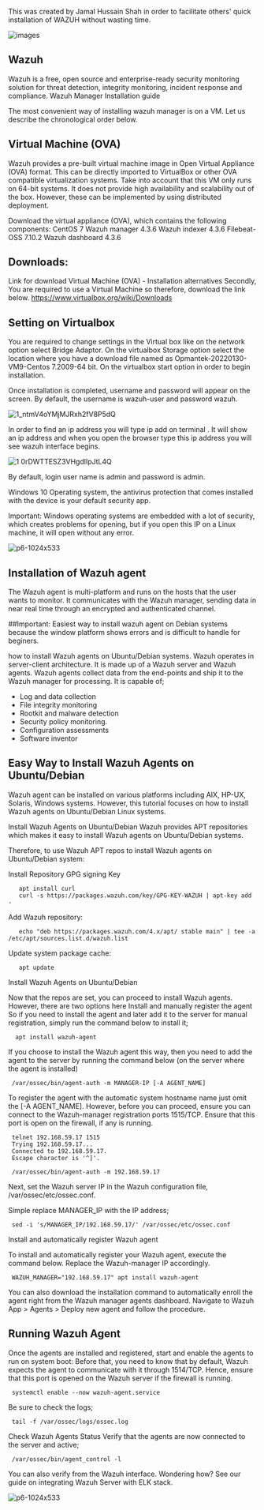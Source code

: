 This was created by Jamal Hussain Shah in order to facilitate others' quick installation of WAZUH without wasting time.

![images](https://user-images.githubusercontent.com/95676591/184079613-11fe0edc-93ca-4ef5-95c7-7fc8c46076fc.png)

## Wazuh 

Wazuh is a free, open source and enterprise-ready security monitoring solution for threat detection, integrity monitoring, incident response and compliance.
Wazuh Manager Installation guide

The most convenient way of installing wazuh manager  is on a VM. Let us describe the chronological order below. 

## Virtual Machine (OVA)

Wazuh provides a pre-built virtual machine image in Open Virtual Appliance (OVA) format. This can be directly imported to VirtualBox or other OVA compatible virtualization systems. Take into account that this VM only runs on 64-bit systems. It does not provide high availability and scalability out of the box. However, these can be implemented by using distributed deployment.

Download the virtual appliance (OVA), which contains the following components:
CentOS 7
Wazuh manager 4.3.6
Wazuh indexer 4.3.6
Filebeat-OSS 7.10.2
Wazuh dashboard 4.3.6

## Downloads:
Link for download Virtual Machine (OVA) - Installation alternatives
Secondly, You are required to use a Virtual Machine so therefore, download the link below. https://www.virtualbox.org/wiki/Downloads

## Setting on Virtualbox
You are required to change settings in the Virtual box like on the network option select  Bridge Adaptor.
On the virtualbox Storage option select the location where you have a download file named as Opmantek-20220130-VM9-Centos 7.2009-64 bit.
On the virtualbox start option in order to begin installation. 


Once installation is completed, username and password will appear on the screen. 
By default, the username is wazuh-user and password wazuh. 

![1_ntmV4oYMjMJRxh2fV8P5dQ](https://user-images.githubusercontent.com/95676591/184076582-8fb887bf-e10a-4440-925c-70930b3c801b.png)

In order to find an ip address you will type ip add on terminal . It will show an ip address and when you open the browser type this ip address you will see wazuh interface begins.

![1 0rDWTTESZ3VHgdlIpJtL4Q](https://user-images.githubusercontent.com/95676591/184076644-963eb974-6687-48a1-975f-9db693c690dd.png)

By default, login user name is admin and password is admin. 

Windows 10 Operating system, the antivirus protection that comes installed with the device is your default security app.

Important: Windows operating systems are embedded with a lot of security, which creates problems for opening, but if you open this IP on a Linux machine, it will open without any error.

![p6-1024x533](https://user-images.githubusercontent.com/95676591/184076780-b8012ca3-db6f-4cbc-abeb-eceb931f4c53.png)

## Installation of Wazuh agent 
The Wazuh agent is multi-platform and runs on the hosts that the user wants to monitor. It communicates with the Wazuh manager, sending data in near real time through an encrypted and authenticated channel.

##Important:
Easiest way to install wazuh agent  on Debian systems because the window  platform shows errors and is difficult to handle for beginers.  
 
how to install Wazuh agents on Ubuntu/Debian systems. Wazuh operates in server-client architecture. It is made up of a Wazuh server and Wazuh agents.
Wazuh agents collect data from the end-points and ship it to the Wazuh manager for processing. It is capable of;

* Log and data collection
* File integrity monitoring
* Rootkit and malware detection
* Security policy monitoring.
* Configuration assessments
* Software inventor

## Easy Way to Install Wazuh Agents on Ubuntu/Debian
Wazuh agent can be installed on various platforms including AIX, HP-UX, Solaris, Windows systems. However, this tutorial focuses on how to install Wazuh agents on Ubuntu/Debian Linux systems.

Install Wazuh Agents on Ubuntu/Debian
Wazuh provides APT repositories which makes it easy to install Wazuh agents on Ubuntu/Debian systems.

Therefore, to use Wazuh APT repos to install Wazuh agents on Ubuntu/Debian system:

Install Repository GPG signing Key
      
       apt install curl
       curl -s https://packages.wazuh.com/key/GPG-KEY-WAZUH | apt-key add -

Add Wazuh repository:
      
       echo "deb https://packages.wazuh.com/4.x/apt/ stable main" | tee -a /etc/apt/sources.list.d/wazuh.list

Update system package cache:
      
       apt update

Install Wazuh Agents on Ubuntu/Debian

Now that the repos are set, you can proceed to install Wazuh agents. However, there are two options here Install and manually register the agent
So if you need to install the agent and later add it to the server for manual registration, simply run the command below to install it;

      apt install wazuh-agent
    
If you choose to install the Wazuh agent this way, then you need to add the agent to the server by running the command below (on the server where the agent is installed)

     /var/ossec/bin/agent-auth -m MANAGER-IP [-A AGENT_NAME]

To register the agent with the automatic system hostname name just omit the [-A AGENT_NAME].
However, before you can proceed, ensure you can connect to the Wazuh-manager registration ports 1515/TCP. Ensure that this port is open on the firewall, if any is running.
    
   
     telnet 192.168.59.17 1515
     Trying 192.168.59.17...
     Connected to 192.168.59.17.
     Escape character is '^]'.
   
     /var/ossec/bin/agent-auth -m 192.168.59.17
   
Next, set the Wazuh server IP in the Wazuh configuration file, /var/ossec/etc/ossec.conf.

Simple replace MANAGER_IP with the IP address;

     sed -i 's/MANAGER_IP/192.168.59.17/' /var/ossec/etc/ossec.conf

Install and automatically register Wazuh agent

To install and automatically register your Wazuh agent, execute the command below. Replace the Wazuh-manager IP accordingly.

     WAZUH_MANAGER="192.168.59.17" apt install wazuh-agent
 
You can also download the installation command to automatically enroll the agent right from the Wazuh manager agents dashboard.
Navigate to Wazuh App > Agents > Deploy new agent and follow the procedure.

## Running Wazuh Agent

Once the agents are installed and registered, start and enable the agents to run on system boot:
Before that, you need to know that by default, Wazuh expects the agent to communicate with it through 1514/TCP.
Hence, ensure that this port is opened on the Wazuh server if the firewall is running.

     systemctl enable --now wazuh-agent.service

Be sure to check the logs;

     tail -f /var/ossec/logs/ossec.log

Check Wazuh Agents Status
Verify that the agents are now connected to the server and active;

     /var/ossec/bin/agent_control -l

You can also verify from the Wazuh interface. Wondering how? See our guide on integrating Wazuh Server with ELK stack.


![p6-1024x533](https://user-images.githubusercontent.com/95676591/184076912-f1fcb494-60a1-4f56-96bb-2e5c4cf8eb08.png)



